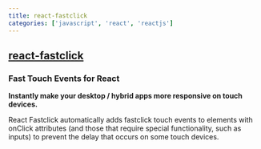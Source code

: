 ```yaml
---
title: react-fastclick
categories: ['javascript', 'react', 'reactjs']
---
```

## [react-fastclick](https://github.com/JakeSidSmith/react-fastclick)

### Fast Touch Events for React

**Instantly make your desktop / hybrid apps more responsive on touch devices.**

React Fastclick automatically adds fastclick touch events to elements with onClick attributes (and those that require special functionality, such as inputs) to prevent the delay that occurs on some touch devices.
